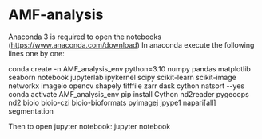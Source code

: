 # AMF-analysis
Anaconda 3 is required to open the notebooks (https://www.anaconda.com/download)
In anaconda execute the following lines one by one:

conda create -n AMF_analysis_env python=3.10 numpy pandas matplotlib seaborn notebook jupyterlab ipykernel scipy scikit-learn scikit-image networkx imageio opencv shapely tifffile zarr dask cython natsort --yes
conda activate AMF_analysis_env
pip install Cython nd2reader pygeoops nd2 bioio bioio-czi bioio-bioformats pyimagej jpype1 napari[all] segmentation

Then to open jupyter notebook: jupyter notebook

